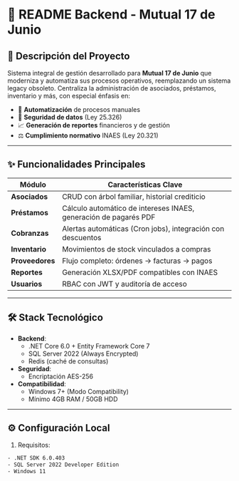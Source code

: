 # 📍 README Backend - Mutual 17 de Junio

## 📌 Descripción del Proyecto

Sistema integral de gestión desarrollado para **Mutual 17 de Junio** que moderniza y automatiza sus procesos operativos, reemplazando un sistema legacy obsoleto. Centraliza la administración de asociados, préstamos, inventario y más, con especial énfasis en:

- 🚀 **Automatización** de procesos manuales  
- 🔐 **Seguridad de datos** (Ley 25.326)  
- 📈 **Generación de reportes** financieros y de gestión  
- ⚖️ **Cumplimiento normativo** INAES (Ley 20.321)  

---

## ✨ Funcionalidades Principales  

| Módulo          | Características Clave |  
|----------------|-----------------------|  
| **Asociados**   | CRUD con árbol familiar, historial crediticio |  
| **Préstamos**   | Cálculo automático de intereses INAES, generación de pagarés PDF |  
| **Cobranzas**   | Alertas automáticas (Cron jobs), integración con descuentos |  
| **Inventario**  | Movimientos de stock vinculados a compras |  
| **Proveedores** | Flujo completo: órdenes → facturas → pagos |  
| **Reportes**    | Generación XLSX/PDF compatibles con INAES |  
| **Usuarios**    | RBAC con JWT y auditoría de acceso |  

---

## 🛠️ Stack Tecnológico  
- **Backend**: 
  - .NET Core 6.0 + Entity Framework Core 7
  - SQL Server 2022 (Always Encrypted)
  - Redis (caché de consultas)
- **Seguridad**: 
  - Encriptación AES-256
- **Compatibilidad**: 
  - Windows 7+ (Modo Compatibility)
  - Mínimo 4GB RAM / 50GB HDD

---

## ⚙️ Configuración Local  
1. Requisitos:
```bash
- .NET SDK 6.0.403
- SQL Server 2022 Developer Edition
- Windows 11
